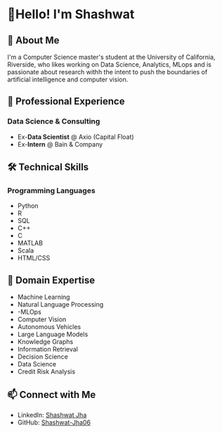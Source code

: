 # 👋Hello! I'm Shashwat 

## 🚀 About Me

I'm a Computer Science master's student at the University of California, Riverside, who likes working on Data Science, Analytics, MLops and is passionate about research withh the intent to push the boundaries of artificial intelligence and computer vision.


## 💼 Professional Experience

### Data Science & Consulting
- Ex-**Data Scientist** @ Axio (Capital Float)
- Ex-**Intern** @ Bain & Company

## 🛠️ Technical Skills

### Programming Languages
- Python
- R
- SQL
- C++
- C
- MATLAB
- Scala
- HTML/CSS


## 🧠 Domain Expertise
- Machine Learning
- Natural Language Processing
- -MLOps
- Computer Vision
- Autonomous Vehicles
- Large Language Models
- Knowledge Graphs
- Information Retrieval
- Decision Science
- Data Science
- Credit Risk Analysis

## 📫 Connect with Me
- LinkedIn: [Shashwat Jha](https://www.linkedin.com/in/shashjha/)
- GitHub: [Shashwat-Jha06](https://github.com/Shashwat-Jha06)

